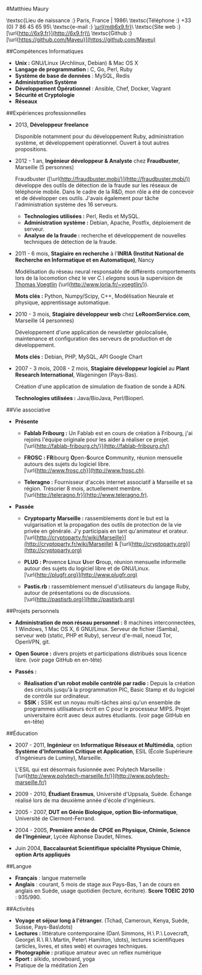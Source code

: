 #Matthieu Maury


\textsc{Lieu de naissance :} Paris, France  | 1986\\
\textsc{Téléphone :} +33 (0) 7 86 45 65 95\\
\textsc{e-mail :} [\url{m@6x9.fr}](mailto:m@6x9.fr)\\
\textsc{Site web :} [\url{http://6x9.fr}](http://6x9.fr)\\
\textsc{Github :} [\url{https://github.com/Mayeu}](https://github.com/Mayeu)

##Compétences Informatiques

*   **Unix :** GNU/Linux (Archlinux, Debian) \& Mac OS X
*   **Langage de programmation :** C, Go, Perl, Ruby
*   **Système de base de données** : MySQL, Redis
*   **Administration Système**
*   **Développement Opérationnel** : Ansible, Chef, Docker, Vagrant
*   **Sécurité et Cryptologie**
*   **Réseaux**

##Expériences professionnelles

*   2013, **Développeur freelance**

    Disponible notamment pour du développement Ruby, administration système, et
    développement opérationnel. Ouvert à tout autres propositions.

*   2012 - 1 an, **Ingénieur développeur & Analyste** chez **Fraudbuster**,
    Marseille (5 personnes)

    Fraudbuster ([\url{http://fraudbuster.mobi/}](http://fraudbuster.mobi/))
    développe des outils de détection de la fraude sur les réseaux de
    téléphonie mobile. Dans le cadre de la R&D, mon rôle a été de concevoir et
    de développer ces outils. J'avais également pour tâche l'administration
    système des 16 serveurs.

    -   **Technologies utilisées :** Perl, Redis et MySQL.
    -   **Administration système :** Debian, Apache, Postfix, déploiement de
        serveur.
    -   **Analyse de la fraude :** recherche et développement de nouvelles
        techniques de détection de la fraude.

*   2011 - 6 mois, **Stagiaire en recherche** à l'**INRIA (Institut National de
    Recherche en Informatique et en Automatique)**, Nancy

    Modélisation du réseau neural responsable de différents
    comportements lors de la locomotion chez le ver *C.\ elegans* sous la
    supervision de [Thomas Voegtlin](http://www.loria.fr/~voegtlin/)
    (\url{http://www.loria.fr/~voegtlin/}).

    **Mots clés :** Python, Numpy/Scipy, C++, Modélisation Neurale et physique,
    apprentissage automatique.

*   2010 - 3 mois, **Stagiaire développeur web** chez **LeRoomService.com**,
    Marseille (4 personnes)

    Développement d'une application de newsletter géolocalisée, maintenance et
    configuration des serveurs de production et de développement.

    **Mots clés :** Debian, PHP, MySQL, API Google Chart

*   2007 - 3 mois, 2008 - 2 mois, **Stagiaire développeur logiciel** au **Plant
    Research International**, Wageningen (Pays-Bas).

    Création d'une application de simulation de fixation de sonde à ADN.

    **Technologies utilisées :** Java/BioJava, Perl/Bioperl.

##Vie associative

*   **Présente**
    -   **Fablab Fribourg :** Un Fablab est en cours de création à Fribourg,
        j'ai rejoins l'équipe originale pour les aider à réaliser ce
        projet.\
        [\url{http://fablab-fribourg.ch/}](http://fablab-fribourg.ch/)

    -   **FROSC :** **FR**ibourg **O**pen-**S**ource **C**ommunity, réunion
        mensuelle autours des sujets du logiciel libre.\
        [\url{http://www.frosc.ch}](http://www.frosc.ch).

    -   **Teleragno :** Fournisseur d'accès internet associatif à Marseille et
        sa région. Trésorier 8 mois, actuellement membre.\
        [\url{http://teleragno.fr}](http://www.teleragno.fr).

*   **Passée**
    -   **Cryptoparty Marseille :** rassemblements dont le but est la
        vulgarisation et la propagation des outils de protection de la vie
        privée en générale. J'y participais en tant qu'animateur et orateur.\
        [\url{http://cryptoparty.fr/wiki/Marseille}](http://cryptoparty.fr/wiki/Marseille)
        & [\url{http://cryptoparty.org}](http://cryptoparty.org)

    -   **PLUG :** **P**rovence **L**inux **U**ser **G**roup, réunion mensuelle
        informelle autour des sujets du logiciel libre et de GNU/Linux.\
        [\url{http://plugfr.org}](http://www.plugfr.org)

    -   **Pastis.rb :** rassemblement mensuel d'utilisateurs du langage Ruby,
        autour de présentations ou de discussions.\
        [\url{http://pastisrb.org}](http://pastisrb.org)

##Projets personnels

*   **Administration de mon réseau personnel :** 8 machines interconnectées, 1
    Windows, 1 Mac OS X, 6 GNU/Linux. Serveur de fichier (Samba), serveur web
    (static, PHP et Ruby), serveur d'e-mail, noeud Tor, OpenVPN, git.
*   **Open Source :** divers projets et participations distribués sous licence
    libre. (voir page GitHub en en-tête)

*   **Passés :**
    -   **Réalisation d'un robot mobile contrôlé par radio :** Depuis la
        création des circuits jusqu'à la programmation PIC, Basic Stamp et du
        logiciel de contrôle sur ordinateur.
    -   **SSIK :** SSIK est un noyau multi-tâches ainsi qu'un ensemble de
        programmes utilisateurs écrit en C pour le processeur MIPS. Projet
        universitaire écrit avec deux autres étudiants. (voir page GitHub en
        en-tête)

##Éducation

*   2007 - 2011, **Ingénieur** en **Informatique Réseaux et Multimédia**,
    option **Système d'Information Critique et Application**, ESIL (École
    Supérieure d'Ingénieurs de Luminy), Marseille.

    L'ESIL qui est désormais fusionnée avec Polytech Marseille :
    [\url{http://www.polytech-marseille.fr/}](http://www.polytech-marseille.fr/)

*   2009 - 2010, **Étudiant Erasmus**, Université d'Uppsala, Suède. Échange
    réalisé lors de ma deuxième année d'école d'ingénieurs.

*   2005 - 2007, **DUT en Génie Biologique, option Bio-informatique**,
    Université de Clermont-Ferrand.

*   2004 - 2005, **Première année de CPGE en Physique, Chimie, Science de
    l'Ingénieur**, Lycée Alphonse Daudet, Nîmes.

*   Juin 2004, **Baccalauréat Scientifique spécialité Physique Chimie, option
    Arts appliqués**

##Langue

*   **Français** : langue maternelle
*   **Anglais** : courant, 5 mois de stage aux Pays-Bas, 1 an de cours en
    anglais en Suède, usage quotidien (lecture, écriture). **Score TOEIC
    2010** : 935/990.

##Activités

*   **Voyage et séjour long à l'étranger.** (Tchad, Cameroun, Kenya, Suède,
    Suisse, Pays-Bas\dots)
*   **Lectures :** littérature contemporaine (Dan\ Simmons, H.\ P.\ Lovecraft,
    George\ R.\ R.\ Martin, Peter\ Hamilton, \dots), lectures scientifiques
    (articles, livres, et sites web) et ouvrages techniques.
*   **Photographie :** pratique amateur avec un reflex numérique
*   **Sport :** aïkido, snowboard, yoga
*   Pratique de la méditation Zen
